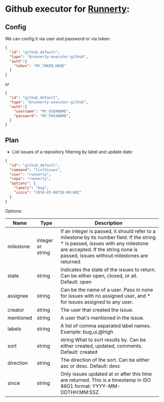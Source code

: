 # Github executor for [Runnerty]:

## Config

We can config it via user and password or via token:
```json
{
  "id": "github_default",
  "type": "@runnerty-executor-github",
  "auth":{
    "token": "MY_TOKEN_HERE"
  }
}
```
or 

```json
{
  "id": "github_default",
  "type": "@runnerty-executor-github",
  "auth":{
    "username": "MY_USERNAME",
    "password": "MY_PASSWORD",
  }
}
```

## Plan

- List issues of a repository filtering by label and update date: 
```json
{
  "id": "github_default",
  "command": "listIssues",
  "user": "runnerty",
  "repo": "runnerty",
  "options": {
    "labels": "bug",
    "since": "2018-03-06T16:00:00Z"
  }
}
```

Options:

| Name | Type | Description |
|---|---|---|
| milestone | integer or string| If an integer is passed, it should refer to a milestone by its number field. If the string * is passed, issues with any milestone are accepted. If the string none is passed, issues without milestones are returned |
| state | string | Indicates the state of the issues to return. Can be either open, closed, or all. Default: open  |
| assignee | string  | Can be the name of a user. Pass in none for issues with no assigned user, and * for issues assigned to any user.|
| creator | string  | The user that created the issue. |
| mentioned | string  | A user that's mentioned in the issue. |
| labels | string  | A list of comma separated label names. Example: bug,ui,@high |
| sort | string  | string	What to sort results by. Can be either created, updated, comments. Default: created |
| direction | string  | The direction of the sort. Can be either asc or desc. Default: desc |
| since | string  | Only issues updated at or after this time are returned. This is a timestamp in ISO 8601 format: YYYY-MM-DDTHH:MM:SSZ. |


[Runnerty]: http://www.runnerty.io